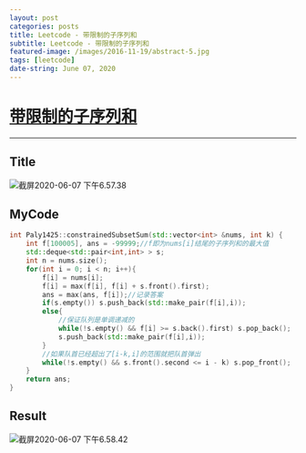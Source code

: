 ```yaml
---
layout: post
categories: posts
title: Leetcode - 带限制的子序列和
subtitle: Leetcode - 带限制的子序列和
featured-image: /images/2016-11-19/abstract-5.jpg
tags: [leetcode]
date-string: June 07, 2020
---
```

# [带限制的子序列和](https://leetcode-cn.com/problems/constrained-subsequence-sum/)

---

## Title

![截屏2020-06-07 下午6.57.38](https://tva1.sinaimg.cn/large/007S8ZIlly1gfjxddmk1fj30z20k0tat.jpg)

## MyCode

```c++
int Paly1425::constrainedSubsetSum(std::vector<int> &nums, int k) {
    int f[100005], ans = -99999;//f即为nums[i]结尾的子序列和的最大值
    std::deque<std::pair<int,int> > s;
    int n = nums.size();
    for(int i = 0; i < n; i++){
        f[i] = nums[i];
        f[i] = max(f[i], f[i] + s.front().first);
        ans = max(ans, f[i]);//记录答案
        if(s.empty()) s.push_back(std::make_pair(f[i],i));
        else{
            //保证队列是单调递减的
            while(!s.empty() && f[i] >= s.back().first) s.pop_back();
            s.push_back(std::make_pair(f[i],i));
        }
        //如果队首已经超出了[i-k,i]的范围就把队首弹出
        while(!s.empty() && s.front().second <= i - k) s.pop_front();
    }
    return ans;
}

```

## Result

![截屏2020-06-07 下午6.58.42](https://tva1.sinaimg.cn/large/007S8ZIlly1gfjxe8g117j30xw0a0ab8.jpg)